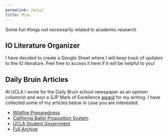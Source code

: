 ```yaml
---
permalink: /misc/
title: Misc
---
```


Some fun things not necessarily related to academic research

## IO Literature Organizer

I have decided to create a Google Sheet where I will keep track of updates to the IO literature. Feel free to access it here if it will be helpful to you! 

## Daily Bruin Articles

At UCLA I wrote for the Daily Bruin school newspaper as an opinion columnist and won a SJP Mark of Excellence [award](https://www.spj.org/spj-announces-2019-mark-of-excellence-award-winners/) for my writing. I have collected some of my articles below in case you are interested: 

- [Wildfire Preparedness](https://dailybruin.com/2019/11/14/ucla-lacks-necessary-plans-for-students-with-disabilities-in-event-of-wildfires)
- [California Ballot Proposition System](https://dailybruin.com/2020/10/23/opinion-californias-flawed-ballot-proposition-system-poses-challenges-for-student-voters)
- [UCLA Student Government](https://dailybruin.com/2020/04/21/usacs-focus-on-election-politics-hurts-the-student-community-it-is-meant-to-serve)
- [Full Archive](https://dailybruin.com/author/andrew-raychawdhuri)

